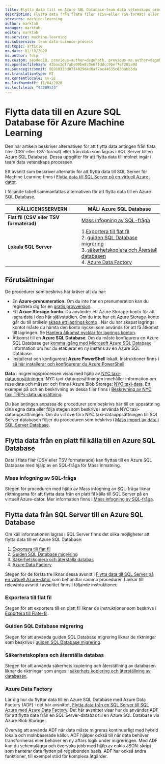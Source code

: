 ```yaml
---
title: Flytta data till en Azure SQL Database-team data vetenskaps process
description: Flytta data från flata filer (CSV-eller TSV-format) eller från data som lagras i en SQL Server till en Azure SQL Database.
services: machine-learning
author: marktab
manager: marktab
editor: marktab
ms.service: machine-learning
ms.subservice: team-data-science-process
ms.topic: article
ms.date: 01/10/2020
ms.author: tdsp
ms.custom: seodec18, previous-author=deguhath, previous-ms.author=deguhath
ms.openlocfilehash: 42bac2df7abe00be8c0e6ffddcc9bef7ef28ba9d
ms.sourcegitcommit: 96918333d87f4029d4d6af7ac44635c833abb3da
ms.translationtype: MT
ms.contentlocale: sv-SE
ms.lasthandoff: 11/04/2020
ms.locfileid: "93309524"
---
```

# <a name="move-data-to-an-azure-sql-database-for-azure-machine-learning"></a>Flytta data till en Azure SQL Database för Azure Machine Learning

Den här artikeln beskriver alternativen för att flytta data antingen från flata filer (CSV-eller TSV-format) eller från data som lagras i SQL Server till en Azure SQL Database. Dessa uppgifter för att flytta data till molnet ingår i team data vetenskaps processen.

Ett avsnitt som beskriver alternativ för att flytta data till SQL Server för Machine Learning finns i [Flytta data till SQL Server på en virtuell Azure-dator](move-sql-server-virtual-machine.md).

I följande tabell sammanfattas alternativen för att flytta data till en Azure SQL Database.

| <b>KÄLLICENSSERVERN</b> | <b>MÅL: Azure SQL Database</b> |
| --- | --- |
| <b>Flat fil (CSV eller TSV formaterad)</b> |[Mass infogning av SQL-fråga](#bulk-insert-sql-query) |
| <b>Lokala SQL Server</b> |1.[Exportera till flat fil](#export-flat-file)<br> 2. [guiden SQL Database migrering](#insert-tables-bcp)<br> 3. [säkerhetskopiera och Återställ databasen](#db-migration)<br> 4. [Azure Data Factory](#adf) |

## <a name="prerequisites"></a><a name="prereqs"></a>Förutsättningar
De procedurer som beskrivs här kräver att du har:

* En **Azure-prenumeration**. Om du inte har en prenumeration kan du registrera dig för en [gratis provversion](https://azure.microsoft.com/pricing/free-trial/).
* Ett **Azure Storage-konto**. Du använder ett Azure Storage-konto för att lagra data i den här självstudien. Om du inte har ett Azure Storage-konto går du till artikeln [skapa ett lagrings konto](../../storage/common/storage-account-create.md) . När du har skapat lagrings kontot måste du hämta den konto nyckel som används för att få åtkomst till lagringen. Se [Hantera åtkomst nycklar för lagrings konton](../../storage/common/storage-account-keys-manage.md).
* Åtkomst till en **Azure SQL Database**. Om du måste konfigurera en Azure SQL Database ger [komma igång med Microsoft Azure SQL Database](../../azure-sql/database/single-database-create-quickstart.md) information om hur du etablerar en ny instans av en Azure SQL Database.
* Installerat och konfigurerat **Azure PowerShell** lokalt. Instruktioner finns i [så här installerar och konfigurerar du Azure PowerShell](/powershell/azure/).

**Data** : migreringsprocessen visas med hjälp av [NYC taxi-datauppsättningen](https://chriswhong.com/open-data/foil_nyc_taxi/). NYC taxi-datauppsättningen innehåller information om rese data och mässor och finns i Azure Blob Storage: [NYC taxi-data](https://www.andresmh.com/nyctaxitrips/). Ett exempel på och en beskrivning av dessa filer finns i [Beskrivning av NYC taxi TRIPs-data uppsättning](sql-walkthrough.md#dataset).

Du kan antingen anpassa de procedurer som beskrivs här till en uppsättning dina egna data eller följa stegen som beskrivs i använda NYC taxi-datauppsättningen. Om du vill överföra NYC taxi-datauppsättningen till SQL Server databasen följer du proceduren som beskrivs i [Mass import av data i SQL Server Database](sql-walkthrough.md#dbload).

## <a name="moving-data-from-a-flat-file-source-to-an-azure-sql-database"></a><a name="file-to-azure-sql-database"></a> Flytta data från en platt fil källa till en Azure SQL Database
Data i flata filer (CSV eller TSV formaterade) kan flyttas till en Azure SQL Database med hjälp av en SQL-fråga för Mass inmatning.

### <a name="bulk-insert-sql-query"></a><a name="bulk-insert-sql-query"></a> Mass infogning av SQL-fråga
Stegen för proceduren med hjälp av Mass infogning av SQL-fråga liknar riktningarna för att flytta data från en platt fil källa till SQL Server på en virtuell Azure-dator. Mer information finns i [Mass infogning av SQL-fråga](move-sql-server-virtual-machine.md#insert-tables-bulkquery).

## <a name="moving-data-from-sql-server-to-an-azure-sql-database"></a><a name="sql-on-prem-to-sazure-sql-database"></a> Flytta data från SQL Server till en Azure SQL Database
Om käll informationen lagras i SQL Server finns det olika möjligheter att flytta data till en Azure SQL Database:

1. [Exportera till flat fil](#export-flat-file)
2. [Guiden SQL Database migrering](#insert-tables-bcp)
3. [Säkerhetskopiera och återställa databas](#db-migration)
4. [Azure Data Factory](#adf)

Stegen för de första tre liknar dessa avsnitt i [Flytta data till SQL Server på en virtuell Azure-dator](move-sql-server-virtual-machine.md) som behandlar samma procedurer. Länkar till relevanta avsnitt i avsnittet finns i följande instruktioner.

### <a name="export-to-flat-file"></a><a name="export-flat-file"></a>Exportera till flat fil
Stegen för att exportera till en platt fil liknar de instruktioner som beskrivs i [Exportera till Flate-fil](move-sql-server-virtual-machine.md#export-flat-file).

### <a name="sql-database-migration-wizard"></a><a name="insert-tables-bcp"></a>Guiden SQL Database migrering
Stegen för att använda guiden SQL Database migrering liknar de riktningar som beskrivs i [guiden SQL Database migrering](move-sql-server-virtual-machine.md#sql-migration).

### <a name="database-back-up-and-restore"></a><a name="db-migration"></a>Säkerhetskopiera och återställa databas
Stegen för att använda säkerhets kopiering och återställning av databasen liknar de riktningar som anges i [säkerhets kopiering och återställning av databasen](move-sql-server-virtual-machine.md#sql-backup).

### <a name="azure-data-factory"></a><a name="adf"></a>Azure Data Factory
Lär dig hur du flyttar data till en Azure SQL Database med Azure Data Factory (ADF) i det här avsnittet, [Flytta data från en SQL Server till SQL Azure med Azure Data Factory](move-sql-azure-adf.md). Det här avsnittet visar hur du använder ADF för att flytta data från en SQL Server-databas till en Azure SQL Database via Azure Blob Storage.

Överväg att använda ADF när data måste migreras kontinuerligt med hybrid lokala och molnbaserade källor.  ADF hjälper också till när data behöver transformeras eller behöver en ny affärs logik under migreringen. Med ADF kan du schemalägga och övervaka jobb med hjälp av enkla JSON-skript som hanterar data flytten på regelbunden basis. ADF har också andra funktioner, till exempel stöd för komplexa åtgärder.